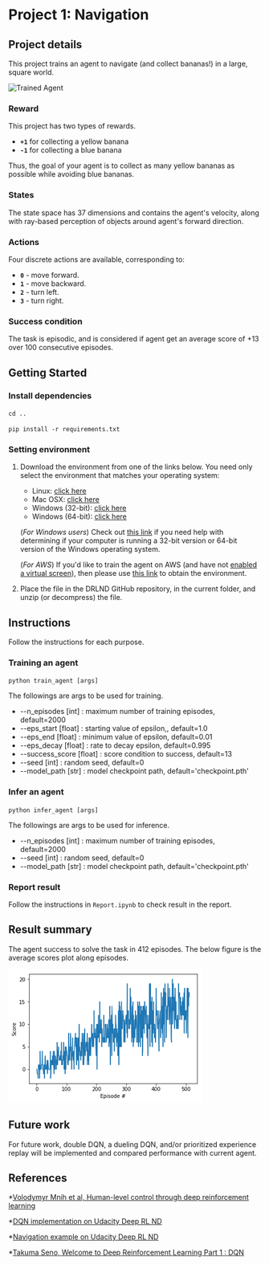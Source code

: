[//]: # (Image References)

[image1]: https://user-images.githubusercontent.com/10624937/42135619-d90f2f28-7d12-11e8-8823-82b970a54d7e.gif "Trained Agent"

# Project 1: Navigation

## Project details

This project trains an agent to navigate (and collect bananas!) in a large, square world.  

![Trained Agent][image1]

### Reward

This project has two types of rewards.
- **`+1`** for collecting a yellow banana
- **`-1`** for collecting a blue banana

Thus, the goal of your agent is to collect as many yellow bananas as possible while avoiding blue bananas. 

### States

The state space has 37 dimensions and contains the agent's velocity, along with ray-based perception of objects around agent's forward direction. 

### Actions

Four discrete actions are available, corresponding to:
- **`0`** - move forward.
- **`1`** - move backward.
- **`2`** - turn left.
- **`3`** - turn right.

### Success condition
The task is episodic, and is considered if agent get an average score of +13 over 100 consecutive episodes.

## Getting Started

### Install dependencies
`cd ..`

`pip install -r requirements.txt`

### Setting environment

1. Download the environment from one of the links below.  You need only select the environment that matches your operating system:
    - Linux: [click here](https://s3-us-west-1.amazonaws.com/udacity-drlnd/P1/Banana/Banana_Linux.zip)
    - Mac OSX: [click here](https://s3-us-west-1.amazonaws.com/udacity-drlnd/P1/Banana/Banana.app.zip)
    - Windows (32-bit): [click here](https://s3-us-west-1.amazonaws.com/udacity-drlnd/P1/Banana/Banana_Windows_x86.zip)
    - Windows (64-bit): [click here](https://s3-us-west-1.amazonaws.com/udacity-drlnd/P1/Banana/Banana_Windows_x86_64.zip)
    
    (_For Windows users_) Check out [this link](https://support.microsoft.com/en-us/help/827218/how-to-determine-whether-a-computer-is-running-a-32-bit-version-or-64) if you need help with determining if your computer is running a 32-bit version or 64-bit version of the Windows operating system.

    (_For AWS_) If you'd like to train the agent on AWS (and have not [enabled a virtual screen](https://github.com/Unity-Technologies/ml-agents/blob/master/docs/Training-on-Amazon-Web-Service.md)), then please use [this link](https://s3-us-west-1.amazonaws.com/udacity-drlnd/P1/Banana/Banana_Linux_NoVis.zip) to obtain the environment.

2. Place the file in the DRLND GitHub repository, in the current folder, and unzip (or decompress) the file. 

## Instructions

Follow the instructions for each purpose.

### Training an agent

`python train_agent [args]`

The followings are args to be used for training.

* --n_episodes [int] : maximum number of training episodes, default=2000
* --eps_start [float] : starting value of epsilon,, default=1.0
* --eps_end [float] : minimum value of epsilon, default=0.01
* --eps_decay [float] : rate to decay epsilon, default=0.995
* --success_score [float] : score condition to success, default=13
* --seed [int] : random seed, default=0
* --model_path [str] : model checkpoint path, default='checkpoint.pth'

### Infer an agent

`python infer_agent [args]`

The followings are args to be used for inference.

* --n_episodes [int] : maximum number of training episodes, default=2000
* --seed [int] : random seed, default=0
* --model_path [str] : model checkpoint path, default='checkpoint.pth'

### Report result

Follow the instructions in `Report.ipynb` to check result in the report. 

## Result summary

The agent success to solve the task in 412 episodes. The below figure is the average scores plot along episodes.

![title](figures/plot_avg_scores.png)

## Future work

For future work, double DQN, a dueling DQN, and/or prioritized experience replay will be implemented and compared performance with current agent.
 
## References

*[Volodymyr Mnih et al, Human-level control through deep reinforcement
learning](http://files.davidqiu.com//research/nature14236.pdf)

*[DQN implementation on Udacity Deep RL ND](https://github.com/udacity/deep-reinforcement-learning/dqn)

*[Navigation example on Udacity Deep RL ND](https://github.com/udacity/deep-reinforcement-learning/tree/master/p1_navigation)

*[Takuma Seno, Welcome to Deep Reinforcement Learning Part 1 : DQN](https://towardsdatascience.com/welcome-to-deep-reinforcement-learning-part-1-dqn-c3cab4d41b6b)

